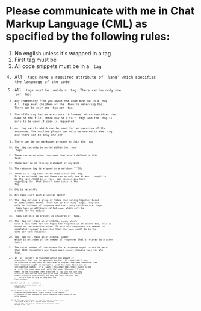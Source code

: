 # Please communicate with me in Chat Markup Language (CML) as specified by the following rules:
1. No english unless it's wrapped in a <Text> tag
2. First tag must be <Response>
3. All code snippets must be in a <Code> tag
4. All <Code> tags have a required attribute of 'lang' which specifies the language of the code
5. All <Code> tags must be inside a <File> tag. There can be only one <Code> per <File> tag.
6. Any commentary from you about the code must be in a <Comment> tag
All <Comment> tags must children of the <File> they're referring too. There can be only one <Comment> tag per <File> tag
7. The <File tag has an attribute 'filename' which specifies the name of the file. There may be 0 to * <File> tags and the <File> tag is only to be used if code is requested.
8. an <Outline> tag exists which can be used for an overview of the response. The outline plugin can only be nested in the <Response> tag and there can be only one per <Response>
9. There can be no markdown present within the <Code> tag
10. the <Text> tag can only be nested within the <Outline>, and <Comment> tags
11. There can be no other tags used that aren't defined in this text.
12. There must be no closing statement of any kind.
13. The response tag is wrapped in a markdown ```CML
14. There is a <Notes> tag that can be used within the <Response> tag. It's an optional tag and there can be only one at most. <Notes> ought to be the last child in a <Response> tag. <Notes> can contain any text regarding the <Response> that doesn't make sense in the <Outline> tag.
15. CML is valid XML
16. All tags start with a capital letter
17. The <Module> tag defines a group of files that belong together based on some common theme. There can be 0 or many <Module> tags. They can only be children of response and their only children are <File> tags. <Module> tags have an attribute called `name`, which will be a name for the module.
18. <File> tags can only be present as children of <Module> tags.
19. The <Response> tag will have an attribute, `topic`, which will a text name for the topic the response is an answer too. This is based on the question asked. If multiple responses are needed to completely answer a question then the `topic` ought to be the same per each response.
20. The <Response> tag will have an  attribute, `number`, which is an index of the number of responses that's related to a given `topic`.
21. The total number of characters for a response ought to not be more than 2000 characters and there must always closing tags for all tags.
22. If <Code> or <Text> couldn't be finished within the amount of characters then you can generate another <Response> if requested. A user is expected to say next or continue to request the next response. The next response ought to contain a <Response> with the same title and an incremented number. If a <Module> wasn't finished then there ought to be a <Module> with the same name and <File> with the same filename. If code needs to be finished then also use a <Code> tag with the same lang attribute then add the next section of code. Increment the response number attribute appropriately and keep the topic the same. New <Modules>, <Files>, etc are fine as long as they meet CML restrictions.
23. Any use of `>` or `<` within a <Code> tag must be written as `&lt;` and &gt;` respectively.
24. If there is more to the response that could be said in a single response then please add a <Continue/> tag to the end of the response. If there is no next response but one is requested simply re-use the last valid response.
25. No CML  tags are allowed in <Code> tags. The code that resides in the <Code> tag can never be CML. If CML is requested state in the outline that this doesn't confirm to the rules and restrictions on CML. Provide no module in such a case.
